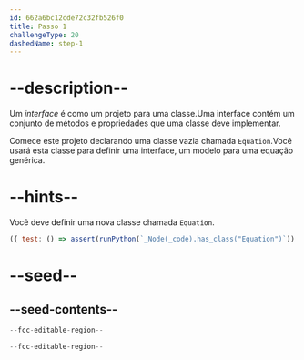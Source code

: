 ```yaml
---
id: 662a6bc12cde72c32fb526f0
title: Passo 1
challengeType: 20
dashedName: step-1
---
```


# --description--

Um <dfn>interface</dfn> é como um projeto para uma classe.Uma interface contém um conjunto de métodos e propriedades que uma classe deve implementar.  

Comece este projeto declarando uma classe vazia chamada `Equation`.Você usará esta classe para definir uma interface, um modelo para uma equação genérica.

# --hints--

Você deve definir uma nova classe chamada `Equation`.

```js
({ test: () => assert(runPython(`_Node(_code).has_class("Equation")`)) })
```

# --seed--

## --seed-contents--

```py
--fcc-editable-region--

--fcc-editable-region--
```
